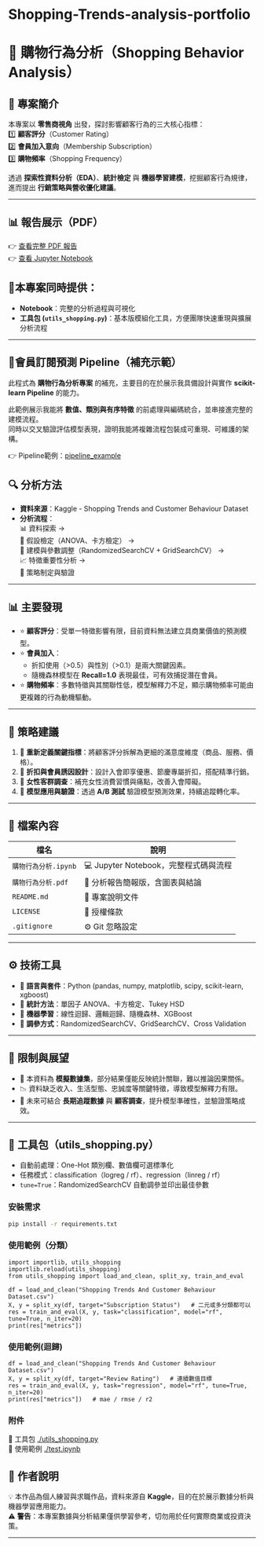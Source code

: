 # Shopping-Trends-analysis-portfolio
# 🛒 購物行為分析（Shopping Behavior Analysis）

## 📖 專案簡介
本專案以 **零售商視角** 出發，探討影響顧客行為的三大核心指標：  
1️⃣ **顧客評分**（Customer Rating）  
2️⃣ **會員加入意向**（Membership Subscription）  
3️⃣ **購物頻率**（Shopping Frequency）  

透過 **探索性資料分析（EDA）**、**統計檢定** 與 **機器學習建模**，挖掘顧客行為規律，進而提出 **行銷策略與營收優化建議**。

---
## 📊 報告展示（PDF）  
👉 [查看完整 PDF 報告](購物行為分析.pdf)  
👉 [查看 Jupyter Notebook](購物行為分析.ipynb)  

## 🧰本專案同時提供：
- **Notebook**：完整的分析過程與可視化
- **工具包 (`utils_shopping.py`)**：基本版模組化工具，方便團隊快速重現與擴展分析流程
---
## 🔧會員訂閱預測 Pipeline（補充示範）

此程式為 **購物行為分析專案** 的補充，主要目的在於展示我具備設計與實作 **scikit-learn Pipeline** 的能力。  

此範例展示我能將 **數值、類別與有序特徵** 的前處理與編碼統合，並串接進完整的建模流程。  
同時以交叉驗證評估模型表現，證明我能將複雜流程包裝成可重現、可維護的架構。  

👉 Pipeline範例：[pipeline_example](pipeline_example.ipynb)

## 🔍 分析方法
- **資料來源**：Kaggle - Shopping Trends and Customer Behaviour Dataset  
- **分析流程**：  
  📊 資料探索 →  
  📑 假設檢定（ANOVA、卡方檢定） →  
  🤖 建模與參數調整（RandomizedSearchCV + GridSearchCV） →  
  📈 特徵重要性分析 →  
  🎯 策略制定與驗證  

---

## 📊 主要發現
- ⭐ **顧客評分**：受單一特徵影響有限，目前資料無法建立具商業價值的預測模型。  
- ⭐ **會員加入**：  
  - 折扣使用（>0.5）與性別（>0.1）是兩大關鍵因素。  
  - 隨機森林模型在 **Recall=1.0** 表現最佳，可有效捕捉潛在會員。  
- ⭐ **購物頻率**：多數特徵與其關聯性低，模型解釋力不足，顯示購物頻率可能由更複雜的行為動機驅動。  

---

## 🧾 策略建議
1. 🎯 **重新定義關鍵指標**：將顧客評分拆解為更細的滿意度維度（商品、服務、價格）。  
2. 🎁 **折扣與會員誘因設計**：設計入會即享優惠、節慶專屬折扣，搭配精準行銷。  
3. 👩 **女性客群調查**：補充女性消費習慣與痛點，改善入會障礙。  
4. 🧪 **模型應用與驗證**：透過 **A/B 測試** 驗證模型預測效果，持續追蹤轉化率。  

---

## 📂 檔案內容
| 檔名 | 說明 |
|------|------|
| `購物行為分析.ipynb` | 💻 Jupyter Notebook，完整程式碼與流程 |
| `購物行為分析.pdf` | 📑 分析報告簡報版，含圖表與結論 |
| `README.md` | 📘 專案說明文件 |
| `LICENSE` | 📜 授權條款 |
| `.gitignore` | ⚙️ Git 忽略設定 |

---

## ⚙️ 技術工具
- 🐍 **語言與套件**：Python (pandas, numpy, matplotlib, scipy, scikit-learn, xgboost)  
- 📐 **統計方法**：單因子 ANOVA、卡方檢定、Tukey HSD  
- 🤖 **機器學習**：線性迴歸、邏輯迴歸、隨機森林、XGBoost  
- 🔧 **調參方式**：RandomizedSearchCV、GridSearchCV、Cross Validation  

---

## 📌 限制與展望
- 🔎 本資料為 **模擬數據集**，部分結果僅能反映統計關聯，難以推論因果關係。  
- 📉 資料缺乏收入、生活型態、忠誠度等關鍵特徵，導致模型解釋力有限。  
- 🚀 未來可結合 **長期追蹤數據** 與 **顧客調查**，提升模型準確性，並驗證策略成效。  

---
## 🧰 工具包（utils_shopping.py）

- 自動前處理：One-Hot 類別欄、數值欄可選標準化
- 任務模式：classification（logreg / rf）、regression（linreg / rf）
- `tune=True`：RandomizedSearchCV 自動調參並印出最佳參數

### 安裝需求
```bash
pip install -r requirements.txt
```

### 使用範例（分類）
```
import importlib, utils_shopping
importlib.reload(utils_shopping)
from utils_shopping import load_and_clean, split_xy, train_and_eval

df = load_and_clean("Shopping Trends And Customer Behaviour Dataset.csv")
X, y = split_xy(df, target="Subscription Status")   # 二元或多分類都可以
res = train_and_eval(X, y, task="classification", model="rf", tune=True, n_iter=20)
print(res["metrics"])
```

### 使用範例(迴歸)
```
df = load_and_clean("Shopping Trends And Customer Behaviour Dataset.csv")
X, y = split_xy(df, target="Review Rating")   # 連續數值目標
res = train_and_eval(X, y, task="regression", model="rf", tune=True, n_iter=20)
print(res["metrics"])   # mae / rmse / r2
```

### 附件
🔧 工具包 [./utils_shopping.py](./utils_shopping.py)  
🔎 使用範例 [./test.ipynb](./test.ipynb)

## 📝 作者說明
💡 本作品為個人練習與求職作品，資料來源自 **Kaggle**，目的在於展示數據分析與機器學習應用能力。  
⚠️ **警告**：本專案數據與分析結果僅供學習參考，切勿用於任何實際商業或投資決策。  

---


